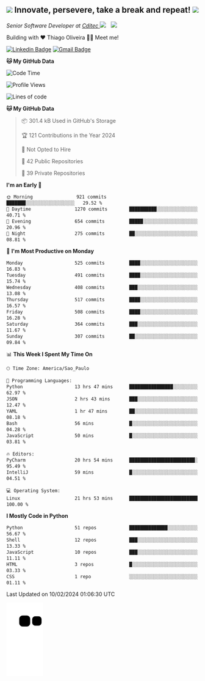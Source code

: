 <h2><img src="https://emojis.slackmojis.com/emojis/images/1531849430/4246/blob-sunglasses.gif?1531849430" width="30"/> Innovate, persevere, take a break and repeat! <img src="https://media.giphy.com/media/12oufCB0MyZ1Go/giphy.gif" width="50"></h2>
<img align='right' src="https://media.giphy.com/media/M9gbBd9nbDrOTu1Mqx/giphy.gif" width="230">
<p><em>Senior Software Developer at <a href="https://www.cditec.com.br/">Cditec
</a><img src="https://media.giphy.com/media/WUlplcMpOCEmTGBtBW/giphy.gif" width="30"> 
</em></p>



Building with ❤️ Thiago Oliveira 👋🏽 Meet me!

[![Linkedin Badge](https://img.shields.io/badge/-Thiago-blue?style=flat-square&logo=Linkedin&logoColor=white&link=https://www.linkedin.com/in/tgmarinho/)](https://www.linkedin.com/in/thiagoceconelo/) 
[![Gmail Badge](https://img.shields.io/badge/-thiceconelo@gmail.com-c14438?style=flat-square&logo=Gmail&logoColor=white&link=mailto:thiceconelo@gmail.com)](mailto:thiceconelo@gmail.com)

</em></p>

<!-- <span style="height ">
![Anurag's GitHub stats](https://github-readme-stats.vercel.app/api?username=arthurspk&show_icons=true&theme=tokyonight)
</span> -->

**🐱 My GitHub Data** 
<!--START_SECTION:waka-->
![Code Time](http://img.shields.io/badge/Code%20Time-1%2C116%20hrs%2059%20mins-blue)

![Profile Views](http://img.shields.io/badge/Profile%20Views-0-blue)

![Lines of code](https://img.shields.io/badge/From%20Hello%20World%20I%27ve%20Written-4.3%20million%20lines%20of%20code-blue)

**🐱 My GitHub Data** 

> 📦 301.4 kB Used in GitHub's Storage 
 > 
> 🏆 121 Contributions in the Year 2024
 > 
> 🚫 Not Opted to Hire
 > 
> 📜 42 Public Repositories 
 > 
> 🔑 39 Private Repositories 
 > 
**I'm an Early 🐤** 

```text
🌞 Morning                921 commits         ███████░░░░░░░░░░░░░░░░░░   29.52 % 
🌆 Daytime                1270 commits        ██████████░░░░░░░░░░░░░░░   40.71 % 
🌃 Evening                654 commits         █████░░░░░░░░░░░░░░░░░░░░   20.96 % 
🌙 Night                  275 commits         ██░░░░░░░░░░░░░░░░░░░░░░░   08.81 % 
```
📅 **I'm Most Productive on Monday** 

```text
Monday                   525 commits         ████░░░░░░░░░░░░░░░░░░░░░   16.83 % 
Tuesday                  491 commits         ████░░░░░░░░░░░░░░░░░░░░░   15.74 % 
Wednesday                408 commits         ███░░░░░░░░░░░░░░░░░░░░░░   13.08 % 
Thursday                 517 commits         ████░░░░░░░░░░░░░░░░░░░░░   16.57 % 
Friday                   508 commits         ████░░░░░░░░░░░░░░░░░░░░░   16.28 % 
Saturday                 364 commits         ███░░░░░░░░░░░░░░░░░░░░░░   11.67 % 
Sunday                   307 commits         ██░░░░░░░░░░░░░░░░░░░░░░░   09.84 % 
```


📊 **This Week I Spent My Time On** 

```text
🕑︎ Time Zone: America/Sao_Paulo

💬 Programming Languages: 
Python                   13 hrs 47 mins      ████████████████░░░░░░░░░   62.97 % 
JSON                     2 hrs 43 mins       ███░░░░░░░░░░░░░░░░░░░░░░   12.47 % 
YAML                     1 hr 47 mins        ██░░░░░░░░░░░░░░░░░░░░░░░   08.18 % 
Bash                     56 mins             █░░░░░░░░░░░░░░░░░░░░░░░░   04.28 % 
JavaScript               50 mins             █░░░░░░░░░░░░░░░░░░░░░░░░   03.81 % 

🔥 Editors: 
PyCharm                  20 hrs 54 mins      ████████████████████████░   95.49 % 
IntelliJ                 59 mins             █░░░░░░░░░░░░░░░░░░░░░░░░   04.51 % 

💻 Operating System: 
Linux                    21 hrs 53 mins      █████████████████████████   100.00 % 
```

**I Mostly Code in Python** 

```text
Python                   51 repos            ██████████████░░░░░░░░░░░   56.67 % 
Shell                    12 repos            ███░░░░░░░░░░░░░░░░░░░░░░   13.33 % 
JavaScript               10 repos            ███░░░░░░░░░░░░░░░░░░░░░░   11.11 % 
HTML                     3 repos             █░░░░░░░░░░░░░░░░░░░░░░░░   03.33 % 
CSS                      1 repo              ░░░░░░░░░░░░░░░░░░░░░░░░░   01.11 % 
```




 Last Updated on 10/02/2024 01:06:30 UTC
<!--END_SECTION:waka-->

![Snake animation](https://github.com/rafaballerini/rafaballerini/blob/output/github-contribution-grid-snake.svg)


<!---
ceconelo/ceconelo is a ✨ special ✨ repository because its `README.md` (this file) appears on your GitHub profile.
You can click the Preview link to take a look at your changes.
--->
